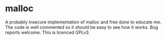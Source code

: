 malloc
======

A probably insecure implementation of malloc and free done to educate me. The code is well commented so it should be easy to see how it works. Bug reports welcome. This is licenced GPLv3.
